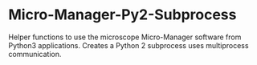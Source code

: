 # Micro-Manager-Py2-Subprocess
Helper functions to use the microscope Micro-Manager software from Python3 applications. Creates a Python 2 subprocess uses multiprocess communication.
